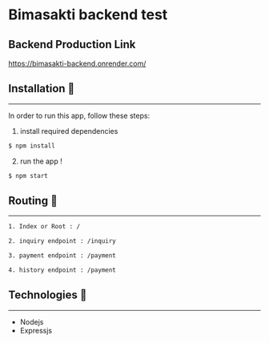 # Bimasakti backend test

## Backend Production Link
https://bimasakti-backend.onrender.com/

## Installation 🔨

---

In order to run this app, follow these steps:

1. install required dependencies

```bash
$ npm install
```

2. run the app !

```bash
$ npm start
```

## Routing 📖

---
```bash
1. Index or Root : /
```
```bash
2. inquiry endpoint : /inquiry
```
```bash
3. payment endpoint : /payment
```
```bash
4. history endpoint : /payment
```





## Technologies 🚀

---

- Nodejs
- Expressjs
